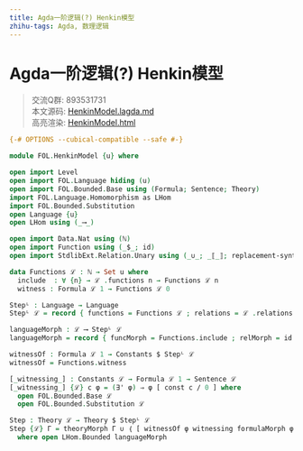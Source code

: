 ```yaml
---
title: Agda一阶逻辑(?) Henkin模型
zhihu-tags: Agda, 数理逻辑
---
```


# Agda一阶逻辑(?) Henkin模型

> 交流Q群: 893531731  
> 本文源码: [HenkinModel.lagda.md](https://github.com/choukh/agda-flypitch/blob/main/src/FOL/HenkinModel.lagda.md)  
> 高亮渲染: [HenkinModel.html](https://choukh.github.io/agda-flypitch/FOL.HenkinModel.html)  

```agda
{-# OPTIONS --cubical-compatible --safe #-}

module FOL.HenkinModel {u} where

open import Level
open import FOL.Language hiding (u)
open import FOL.Bounded.Base using (Formula; Sentence; Theory)
import FOL.Language.Homomorphism as LHom
import FOL.Bounded.Substitution
open Language {u}
open LHom using (_⟶_)
```

```agda
open import Data.Nat using (ℕ)
open import Function using (_$_; id)
open import StdlibExt.Relation.Unary using (_∪_; _⟦_⟧; replacement-syntax)
```

```agda
data Functions ℒ : ℕ → Set u where
  include  : ∀ {n} → ℒ .functions n → Functions ℒ n
  witness : Formula ℒ 1 → Functions ℒ 0
```

```agda
Stepᴸ : Language → Language
Stepᴸ ℒ = record { functions = Functions ℒ ; relations = ℒ .relations }
```

```agda
languageMorph : ℒ ⟶ Stepᴸ ℒ
languageMorph = record { funcMorph = Functions.include ; relMorph = id }
```

```agda
witnessOf : Formula ℒ 1 → Constants $ Stepᴸ ℒ
witnessOf = Functions.witness
```

```agda
[_witnessing_] : Constants ℒ → Formula ℒ 1 → Sentence ℒ
[_witnessing_] {ℒ} c φ = (∃' φ) ⇒ φ [ const c / 0 ] where
  open FOL.Bounded.Base ℒ
  open FOL.Bounded.Substitution ℒ
```

```agda
Step : Theory ℒ → Theory $ Stepᴸ ℒ
Step {ℒ} Γ = theoryMorph Γ ∪ ｛ [ witnessOf φ witnessing formulaMorph φ ] ∣ φ ∈ Formula ℒ 1 ｝
  where open LHom.Bounded languageMorph
```
